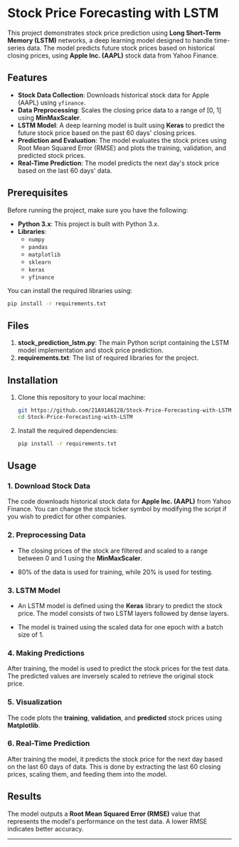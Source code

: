 # Stock Price Forecasting with LSTM

This project demonstrates stock price prediction using **Long Short-Term Memory (LSTM)** networks, a deep learning model designed to handle time-series data. The model predicts future stock prices based on historical closing prices, using **Apple Inc. (AAPL)** stock data from Yahoo Finance.

## Features

- **Stock Data Collection**: Downloads historical stock data for Apple (AAPL) using `yfinance`.
- **Data Preprocessing**: Scales the closing price data to a range of [0, 1] using **MinMaxScaler**.
- **LSTM Model**: A deep learning model is built using **Keras** to predict the future stock price based on the past 60 days' closing prices.
- **Prediction and Evaluation**: The model evaluates the stock prices using Root Mean Squared Error (RMSE) and plots the training, validation, and predicted stock prices.
- **Real-Time Prediction**: The model predicts the next day's stock price based on the last 60 days' data.

## Prerequisites

Before running the project, make sure you have the following:

- **Python 3.x**: This project is built with Python 3.x.
- **Libraries**:
  - `numpy`
  - `pandas`
  - `matplotlib`
  - `sklearn`
  - `keras`
  - `yfinance`

You can install the required libraries using:

```bash
pip install -r requirements.txt
```

## Files

1. **stock_prediction_lstm.py**: The main Python script containing the LSTM model implementation and stock price prediction.
2. **requirements.txt**: The list of required libraries for the project.

## Installation

1. Clone this repository to your local machine:

    ```bash
    git https://github.com/21A91A6128/Stock-Price-Forecasting-with-LSTM.git
    cd Stock-Price-Forecasting-with-LSTM
    ```

2. Install the required dependencies:

    ```bash
    pip install -r requirements.txt
    ```

## Usage

### 1. Download Stock Data

The code downloads historical stock data for **Apple Inc. (AAPL)** from Yahoo Finance. You can change the stock ticker symbol by modifying the script if you wish to predict for other companies.

### 2. Preprocessing Data

- The closing prices of the stock are filtered and scaled to a range between 0 and 1 using the **MinMaxScaler**.
  
- 80% of the data is used for training, while 20% is used for testing.

### 3. LSTM Model

- An LSTM model is defined using the **Keras** library to predict the stock price. The model consists of two LSTM layers followed by dense layers.

- The model is trained using the scaled data for one epoch with a batch size of 1.

### 4. Making Predictions

After training, the model is used to predict the stock prices for the test data. The predicted values are inversely scaled to retrieve the original stock price.

### 5. Visualization

The code plots the **training**, **validation**, and **predicted** stock prices using **Matplotlib**.

### 6. Real-Time Prediction

After training the model, it predicts the stock price for the next day based on the last 60 days of data. This is done by extracting the last 60 closing prices, scaling them, and feeding them into the model.

## Results

The model outputs a **Root Mean Squared Error (RMSE)** value that represents the model's performance on the test data. A lower RMSE indicates better accuracy.

---
